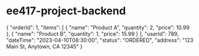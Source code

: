 # ee417-project-backend

{
"orderId": 1,
"items": [
{
"name": "Product A",
"quantity": 2,
"price": 10.99
},
{
"name": "Product B",
"quantity": 1,
"price": 15.99
}
],
"userId": 789,
"dateTime": "2023-04-10T08:30:00",
"status": "ORDERED",
"address": "123 Main St, Anytown, CA 12345"
}